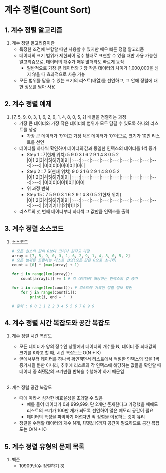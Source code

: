 # 계수 정렬(Count Sort)

## 1. 계수 정렬 알고리즘
1. 계수 정렬 알고리즘이란
    - 특정한 조건에 부합할 때만 사용할 수 있지만 매우 빠른 정렬 알고리즘
    - 데이터의 크기 범위가 제한되어 정수 형태로 표현할 수 있을 때만 사용 가능한 알고리즘으로, 데이터의 개수가 매우 많더라도 빠르게 동작
        - 일반적으로 가장 큰 데이터와 가장 작은 데이터의 차이가 1,000,000을 넘지 않을 때 효과적으로 사용 가능
    - 모든 범위를 담을 수 있는 크기의 리스트(배열)를 선언하고, 그 안에 정렬에 대한 정보를 담아 사용

## 2. 계수 정렬 예제
1. [7, 5, 9, 0, 3, 1, 6, 2, 9, 1, 4, 8, 0, 5, 2] 배열을 정렬하는 과정
    - 가장 큰 데이터와 가장 작은 데이터의 범위가 모두 담길 수 있도록 하나의 리스트를 생성
        - 가장 큰 데이터가 '9'이고 가정 작은 데이터가 '0'이므로, 크기가 10인 리스트를 선언
    - 데이터를 하나씩 확인하며 데이터의 값과 동일한 인덱스의 데이터를 1씩 증가
        - Step 1 : 7(현재 위치) 5 9 0 3 1 6 2 9 1 4 8 0 5 2
            |0|1|2|3|4|5|6|7|8|9|
            |:---:|:---:|:---:|:---:|:---:|:---:|:---:|:---:|:---:|:---:|
            |0|0|0|0|0|0|0|1|0|0|
        - Step 2 : 7 5(현재 위치) 9 0 3 1 6 2 9 1 4 8 0 5 2
            |0|1|2|3|4|5|6|7|8|9|
            |:---:|:---:|:---:|:---:|:---:|:---:|:---:|:---:|:---:|:---:|
            |0|0|0|0|0|1|0|1|0|0|
        - 위 과정 반복
        - Step 15 : 7 5 9 0 3 1 6 2 9 1 4 8 0 5 2(현재 위치)
            |0|1|2|3|4|5|6|7|8|9|
            |:---:|:---:|:---:|:---:|:---:|:---:|:---:|:---:|:---:|:---:|
            |2|2|2|1|1|2|1|1|1|2|
    - 리스트의 첫 번째 데이터부터 하나씩 그 값만큼 인덱스를 출력
    
## 3. 계수 정렬 소스코드
1. 소스코드
    ```python
    # 모든 원소의 값이 0보다 크거나 같다고 가정
    array = [7, 5, 9, 0, 3, 1, 6, 2, 9, 1, 4, 8, 0, 5, 2]
    # 모든 범위를 포함하는 리스트 선언(모든 값은 0으로 초기화)
    count = [0] * (max(array) + 1)

    for i in range(len(array)):
        count[array[i]] += 1 # 각 데이터에 해당하는 인덱스의 값 증가

    for i in range(len(count)): # 리스트에 기록된 정렬 정보 확인
        for j in range(count[i]):
            print(i, end = ' ')

    # 출력 : 0 0 1 1 2 2 3 4 5 5 6 7 8 9 9
    ```

## 4. 계수 정렬 시간 복잡도와 공간 복잡도
1. 계수 정렬 시간 복잡도
    - 모든 데이터가 양의 정수인 상황에서 데이터의 개수를 N, 데이터 중 최대값의 크기를 K라고 할 때, 시간 복잡도는 O(N + K)
    - 앞에서부터 데이터를 하나씩 확인하면서 리스트에서 적절한 인덱스의 값을 1씩 증가시킬 뿐만 아니라, 추후에 리스트의 각 인덱스에 해당하는 값들을 확인할 때 데이터 중 최댓값의 크기만큼 반복을 수행해야 하기 때문임<br><br>

2. 계수 정렬 공간 복잡도
    - 때에 따라서 심각한 비효율성을 초래할 수 있음
        - 예를 들어 데이터가 0과 999,999, 단 2개만 존재한다고 가정했을 때에도 리스트의 크기가 100만 개가 되도록 선언하여 많은 메모리 공간이 필요
        - 데이터의 특성을 파악하기 어렵다면 퀵 정렬을 이용하는 것이 유리
    - 정렬을 수행할 데이터의 개수 N개, 최댓값 K까지 공간이 필요하므로 공간 복잡도는 O(N + K)

## 5. 계수 정렬 유형의 문제 목록
1. 백준
    - 10909번(수 정렬하기 3)
